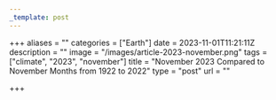 ```yaml
---
_template: post
---
```





+++
aliases = ""
categories = ["Earth"]
date = 2023-11-01T11:21:11Z
description = ""
image = "/images/article-2023-november.png"
tags = ["climate", "2023", "november"]
title = "November 2023 Compared to November Months from 1922 to 2022"
type = "post"
url = ""

+++
